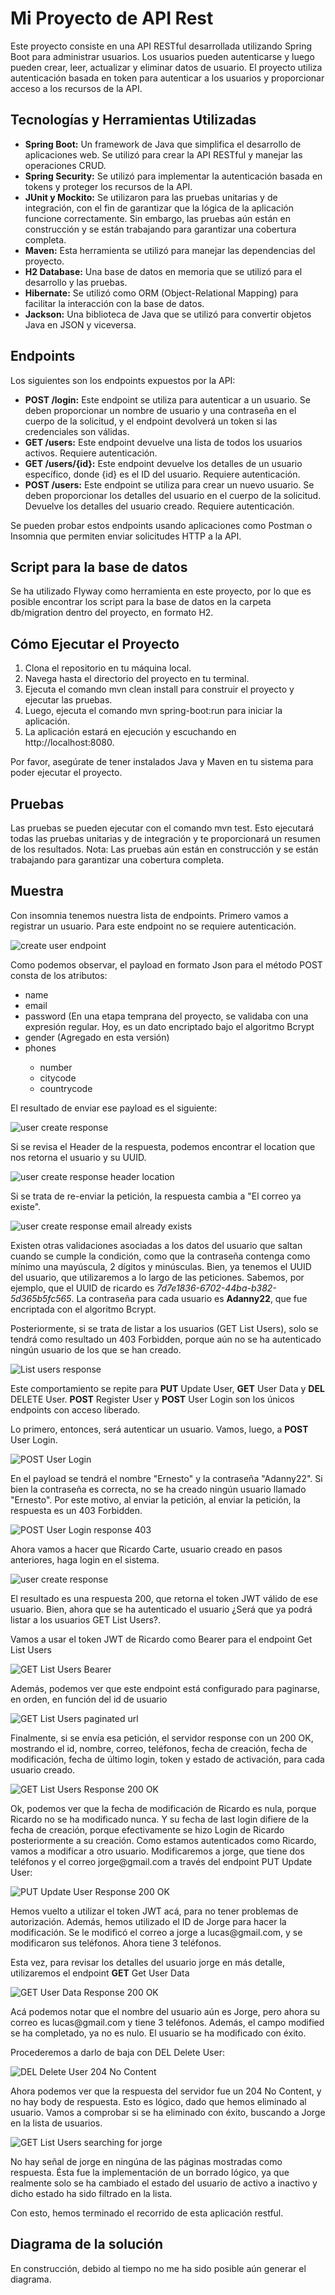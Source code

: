 <h1> Mi Proyecto de API Rest</h1>
<p>Este proyecto consiste en una API RESTful desarrollada utilizando Spring Boot para administrar usuarios. Los usuarios pueden autenticarse y luego pueden crear, leer, actualizar y eliminar datos de usuario. El proyecto utiliza autenticación basada en token para autenticar a los usuarios y proporcionar acceso a los recursos de la API.</p>

<h2>Tecnologías y Herramientas Utilizadas</h2>
<ul>
  <li><b>Spring Boot:</b> Un framework de Java que simplifica el desarrollo de aplicaciones web. Se utilizó para crear la API RESTful y manejar las operaciones CRUD.</li>

  <li><b>Spring Security:</b> Se utilizó para implementar la autenticación basada en tokens y proteger los recursos de la API.</li>

  <li><b>JUnit y Mockito:</b> Se utilizaron para las pruebas unitarias y de integración, con el fin de garantizar que la lógica de la aplicación funcione correctamente. Sin embargo, las pruebas aún están en construcción y se están trabajando para garantizar una cobertura completa.</li>

  <li><b>Maven:</b> Esta herramienta se utilizó para manejar las dependencias del proyecto.</li>

  <li><b>H2 Database:</b> Una base de datos en memoria que se utilizó para el desarrollo y las pruebas.</li>

  <li><b>Hibernate:</b> Se utilizó como ORM (Object-Relational Mapping) para facilitar la interacción con la base de datos.</li>

  <li><b>Jackson:</b> Una biblioteca de Java que se utilizó para convertir objetos Java en JSON y viceversa.</li></ul>

<h2>Endpoints</h2>
<p>Los siguientes son los endpoints expuestos por la API:</p>

<ul><li><b>POST /login:</b> Este endpoint se utiliza para autenticar a un usuario. Se deben proporcionar un nombre de usuario y una contraseña en el cuerpo de la solicitud, y el endpoint devolverá un token si las credenciales son válidas.</li>

  <li><b>GET /users:</b> Este endpoint devuelve una lista de todos los usuarios activos. Requiere autenticación.</li>

  <li><b>GET /users/{id}:</b> Este endpoint devuelve los detalles de un usuario específico, donde {id} es el ID del usuario. Requiere autenticación.</li>

  <li><b>POST /users:</b> Este endpoint se utiliza para crear un nuevo usuario. Se deben proporcionar los detalles del usuario en el cuerpo de la solicitud. Devuelve los detalles del usuario creado. Requiere autenticación.</li></ul>

<p>Se pueden probar estos endpoints usando aplicaciones como Postman o Insomnia que permiten enviar solicitudes HTTP a la API.</p>

<h2> Script para la base de datos </h2>

<p>Se ha utilizado Flyway como herramienta en este proyecto, por lo que es posible encontrar los script para la base de datos en la carpeta db/migration dentro del proyecto, en formato H2.</p>

  <h2>Cómo Ejecutar el Proyecto</h2>
<ol><li>Clona el repositorio en tu máquina local.</li>
<li>Navega hasta el directorio del proyecto en tu terminal.</li>
<li>Ejecuta el comando mvn clean install para construir el proyecto y ejecutar las pruebas.</li>
<li>Luego, ejecuta el comando mvn spring-boot:run para iniciar la aplicación.</li>
<li>La aplicación estará en ejecución y escuchando en http://localhost:8080.</li></ol>
<p>Por favor, asegúrate de tener instalados Java y Maven en tu sistema para poder ejecutar el proyecto.</p>

<h2>Pruebas</h2>
<p>Las pruebas se pueden ejecutar con el comando mvn test. Esto ejecutará todas las pruebas unitarias y de integración y te proporcionará un resumen de los resultados. Nota: Las pruebas aún están en construcción y se están trabajando para garantizar una cobertura completa.</p>

<h2>Muestra</h2>
<p>Con insomnia tenemos nuestra lista de endpoints. Primero vamos a registrar un usuario. Para este endpoint no se requiere autenticación.</p>

![create user endpoint](https://github.com/Loveless2k/ey_tech_challenge/assets/130776120/ca5ea0d5-56fe-4133-9f5d-fab691928412)

<p>Como podemos observar, el payload en formato Json para el método POST consta de los atributos:</p>
<ul>
  <li>name</li>
  <li>email</li>
  <li>password (En una etapa temprana del proyecto, se validaba con una expresión regular. Hoy, es un dato encriptado bajo el algoritmo Bcrypt</li>
  <li>gender (Agregado en esta versión)</li>
  <li>phones</li>
  <ul>
  <li>number</li>
  <li>citycode</li>
  <li>countrycode</li>
  </ul>
</ul>

<p>El resultado de enviar ese payload es el siguiente:<p>

![user create response](https://github.com/Loveless2k/ey_tech_challenge/assets/130776120/6abd2779-5f08-48dc-b737-e8384e1287b0)

<p>Si se revisa el Header de la respuesta, podemos encontrar el location que nos retorna el usuario y su UUID.</p>

![user create response header location](https://github.com/Loveless2k/ey_tech_challenge/assets/130776120/43370477-232b-469b-9149-e49ad73cd803)

<p>Si se trata de re-enviar la petición, la respuesta cambia a "El correo ya existe".</p>

![user create response email already exists](https://github.com/Loveless2k/ey_tech_challenge/assets/130776120/2a64a05d-b19c-4eb3-aed4-6e84c91c2b7c)

<p>Existen otras validaciones asociadas a los datos del usuario que saltan cuando se cumple la condición, como que la contraseña contenga como mínimo una mayúscula, 2 dígitos y minúsculas.
Bien, ya tenemos el UUID del usuario, que utilizaremos a lo largo de las peticiones. 
  Sabemos, por ejemplo, que el UUID de ricardo es <i>7d7e1836-6702-44ba-b382-5d365b5fc565</i>.
  La contraseña para cada usuario es <b>Adanny22</b>, que fue encriptada con el algoritmo Bcrypt.</p>

<p>Posteriormente, si se trata de listar a los usuarios (GET List Users), solo se tendrá como resultado un 403 Forbidden, porque aún no se ha autenticado ningún usuario de los que se han creado.</p>

![List users response](https://github.com/Loveless2k/ey_tech_challenge/assets/130776120/12a92814-49c8-4dc3-8505-22fea7dd4e56)

<p>Este comportamiento se repite para <b>PUT</b> Update User, <b>GET</b> User Data y <b>DEL</b> DELETE User. <b>POST</b> Register User y <b>POST</b> User Login son los únicos endpoints con acceso liberado.</p>

<p>Lo primero, entonces, será autenticar un usuario.
Vamos, luego, a <b>POST</b> User Login.</p>

![POST User Login](https://github.com/Loveless2k/ey_tech_challenge/assets/130776120/287edcf4-70aa-458f-a1b7-fadb8b827103)

<p>En el payload se tendrá el nombre "Ernesto" y la contraseña "Adanny22". Si bien la contraseña es correcta, no se ha creado ningún usuario llamado "Ernesto".
Por este motivo, al enviar la petición, al enviar la petición, la respuesta es un 403 Forbidden.</p>

![POST User Login response 403](https://github.com/Loveless2k/ey_tech_challenge/assets/130776120/7852fd0e-7279-40ad-b979-b460a6d13fbb)

<p>Ahora vamos a hacer que Ricardo Carte, usuario creado en pasos anteriores, haga login en el sistema.</p>
  
![user create response](https://github.com/Loveless2k/ey_tech_challenge/assets/130776120/16ed7632-fa90-41c6-a8c4-c25e50800aae)

<p>El resultado es una respuesta 200, que retorna el token JWT válido de ese usuario.
  Bien, ahora que se ha autenticado el usuario ¿Será que ya podrá listar a los usuarios GET List Users?.

Vamos a usar el token JWT de Ricardo como Bearer para el endpoint Get List Users</p>

![GET List Users Bearer](https://github.com/Loveless2k/ey_tech_challenge/assets/130776120/82846f25-af95-4608-9d92-41c7cf7cf61d)

<p>Además, podemos ver que este endpoint está configurado para paginarse, en orden, en función del id de usuario</p>

![GET List Users paginated url](https://github.com/Loveless2k/ey_tech_challenge/assets/130776120/e21a5fb0-e0ca-4831-b17b-988704af942e)

<p>Finalmente, si se envía esa petición, el servidor response con un 200 OK, mostrando el id, nombre, correo, teléfonos, fecha de creación, fecha de modificación, fecha de último login, token y estado de activación, para cada usuario creado.</p>

![GET List Users Response 200 OK](https://github.com/Loveless2k/ey_tech_challenge/assets/130776120/f24f51b4-2789-4e5d-a9ee-ab6c6b0b2cd3)

<p>Ok, podemos ver que la fecha de modificación de Ricardo es nula, porque Ricardo no se ha modificado nunca. Y su fecha de last login difiere de la fecha de creación, porque efectivamente se hizo Login de Ricardo posteriormente a su creación.
Como estamos autenticados como Ricardo, vamos a modificar a otro usuario. Modificaremos a jorge, que tiene dos teléfonos y el correo jorge@gmail.com a través del endpoint PUT Update User:</p>

![PUT Update User Response 200 OK](https://github.com/Loveless2k/ey_tech_challenge/assets/130776120/3f725c75-cef0-418f-af8c-0230675d242f)

<p>Hemos vuelto a utilizar el token JWT acá, para no tener problemas de autorización.
Además, hemos utilizado el ID de Jorge para hacer la modificación.
Se le modificó el correo a jorge a lucas@gmail.com, y se modificaron sus teléfonos. Ahora tiene 3 teléfonos.

Esta vez, para revisar los detalles del usuario jorge en más detalle, utilizaremos el endpoint <b>GET</b> Get User Data</p>

![GET User Data Response 200 OK](https://github.com/Loveless2k/ey_tech_challenge/assets/130776120/97987152-35f4-4e7e-92c4-68403499ffe5)

<p>Acá podemos notar que el nombre del usuario aún es Jorge, pero ahora su correo es lucas@gmail.com y tiene 3 teléfonos.
Además, el campo modified se ha completado, ya no es nulo.
El usuario se ha modificado con éxito.

Procederemos a darlo de baja con DEL Delete User:</p>

![DEL Delete User 204 No Content](https://github.com/Loveless2k/ey_tech_challenge/assets/130776120/034f3cd6-8cfe-4e40-ad2c-f0a499939f15)

<p>Ahora podemos ver que la respuesta del servidor fue un 204 No Content, y no hay body de respuesta. Esto es lógico, dado que hemos eliminado al usuario.
Vamos a comprobar si se ha eliminado con éxito, buscando a Jorge en la lista de usuarios.</p>

![GET List Users searching for jorge](https://github.com/Loveless2k/ey_tech_challenge/assets/130776120/aca79b59-824f-4543-8fc7-9ce1519b8aa7)

<p>No hay señal de jorge en ningúna de las páginas mostradas como respuesta.
Ésta fue la implementación de un borrado lógico, ya que realmente solo se ha cambiado el estado del usuario de activo a inactivo y dicho estado ha sido filtrado en la lista.

Con esto, hemos terminado el recorrido de esta aplicación restful.</p>

<h2>Diagrama de la solución</h2>

<p>En construcción, debido al tiempo no me ha sido posible aún generar el diagrama.</p>

















